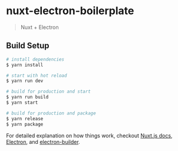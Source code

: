 # nuxt-electron-boilerplate

> Nuxt + Electron

## Build Setup

``` bash
# install dependencies
$ yarn install

# start with hot reload
$ yarn run dev

# build for production and start
$ yarn run build
$ yarn start

# build for production and package
$ yarn release
$ yarn package
```

For detailed explanation on how things work, checkout [Nuxt.js docs](https://nuxtjs.org), [Electron](https://electronjs.org/), and [electron-builder](https://www.electron.build/).
